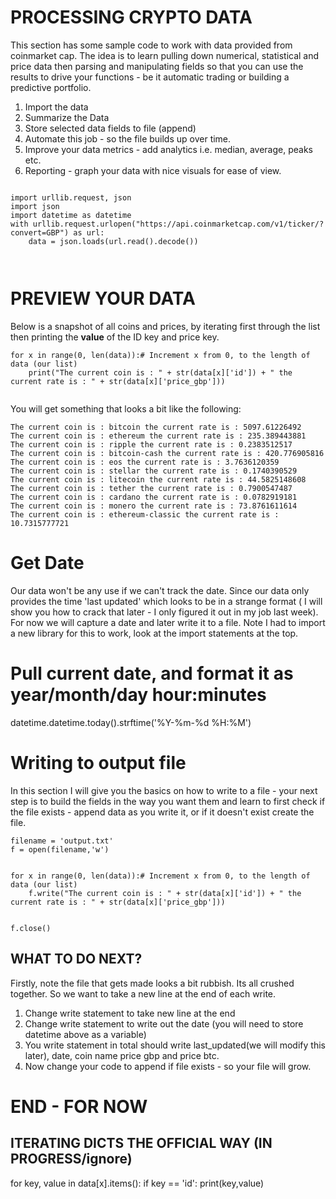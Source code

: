 # PROCESSING CRYPTO DATA

This section has some sample code to work with data provided from coinmarket cap. The idea is to learn pulling down numerical, statistical and price data then parsing and manipulating fields so that you can use the results to drive your functions - be it automatic trading or building a predictive portfolio.

1. Import the data
2. Summarize the Data
3. Store selected data fields to file  (append)
4. Automate this job - so the file builds up over time.
5. Improve your data metrics - add analytics i.e. median, average, peaks etc.
6. Reporting - graph your data with nice visuals for ease of view.


```

import urllib.request, json 
import json
import datetime as datetime
with urllib.request.urlopen("https://api.coinmarketcap.com/v1/ticker/?convert=GBP") as url:
    data = json.loads(url.read().decode())

    
```

# PREVIEW YOUR DATA

Below is a snapshot of all coins and prices, by iterating first through the list then printing the **value** of the ID key and price key. 

```
for x in range(0, len(data)):# Increment x from 0, to the length of data (our list)
    print("The current coin is : " + str(data[x]['id']) + " the current rate is : " + str(data[x]['price_gbp']))
    
```

You will get something that looks a bit like the following: 

```
The current coin is : bitcoin the current rate is : 5097.61226492
The current coin is : ethereum the current rate is : 235.389443881
The current coin is : ripple the current rate is : 0.2383512517
The current coin is : bitcoin-cash the current rate is : 420.776905816
The current coin is : eos the current rate is : 3.7636120359
The current coin is : stellar the current rate is : 0.1740390529
The current coin is : litecoin the current rate is : 44.5825148608
The current coin is : tether the current rate is : 0.7900547487
The current coin is : cardano the current rate is : 0.0782919181
The current coin is : monero the current rate is : 73.8761611614
The current coin is : ethereum-classic the current rate is : 10.7315777721
```


# Get Date

Our data won't be any use if we can't track the date. Since our data only provides the time 'last updated' which looks to be in a strange format ( I will show you how to crack that later - I only figured it out in my job last week). For now we will capture a date and later write it to a file. Note I had to import a new library for this to work, look at the import statements at the top.

# Pull current date, and format it as year/month/day hour:minutes
datetime.datetime.today().strftime('%Y-%m-%d %H:%M')

# Writing to output file

In this section I will give you the basics on how to write to a file - your next step is to build the fields in the way you want them and learn to first check if the file exists - append data as you write it, or if it doesn't exist create the file.

```
filename = 'output.txt'
f = open(filename,'w')


for x in range(0, len(data)):# Increment x from 0, to the length of data (our list)
    f.write("The current coin is : " + str(data[x]['id']) + " the current rate is : " + str(data[x]['price_gbp']))
    

f.close() 
```

## WHAT TO DO NEXT?

Firstly, note the file that gets made looks a bit rubbish. Its all crushed together. So we want to take a new line at the end of each write. 

1. Change write statement to take new line at the end
2. Change write statement to write out the date (you will need to store datetime above as a variable) 
3. You write statement in total should write last_updated(we will modify this later), date, coin name price gbp and price btc. 
4. Now change your code to append if file exists - so your file will grow.

# END  - FOR NOW 

## ITERATING DICTS THE OFFICIAL WAY (IN PROGRESS/ignore) 

for key, value in data[x].items():
    if key == 'id':
        print(key,value)
        

